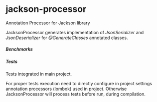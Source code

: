 # jackson-processor
Annotation Processor for Jackson library

JacksonProcessor generates implementation of _JsonSerializer_ and _JsonDeserializer_ 
for _@GenerateClasses_ annotated classes. 





##### Benchmarks



##### Tests
Tests integrated in main project. 

For proper tests execution need to directly configure in project settings annotation processors (lombok) used in project.
Otherwise JacksonProcessor will process tests before run, during compilation.  
